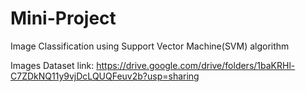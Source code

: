 # Mini-Project
Image Classification using Support Vector Machine(SVM) algorithm

Images Dataset link: 
https://drive.google.com/drive/folders/1baKRHl-C7ZDkNQ11y9vjDcLQUQFeuv2b?usp=sharing
